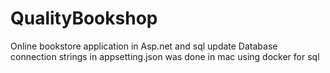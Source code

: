 # QualityBookshop
 Online bookstore application in Asp.net and sql update Database connection strings in appsetting.json
was done in mac using docker for sql
